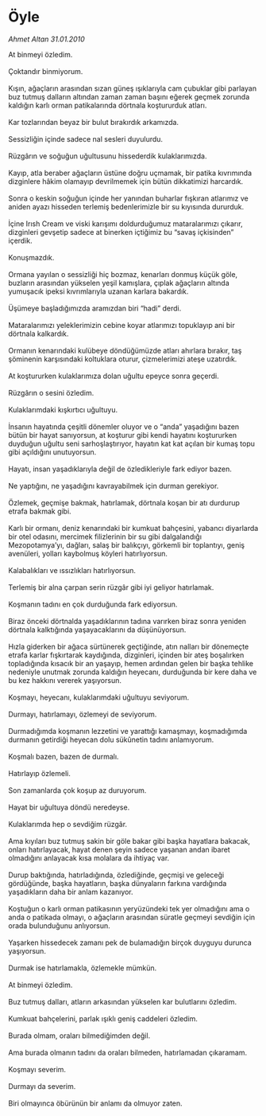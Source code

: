 # Öyle

*Ahmet Altan 31.01.2010*

<div class="taraf_structure_2col_1zq">
<div class="margen_n">



 <p>At binmeyi özledim. <br/><br/>Çoktandır binmiyorum. <br/><br/>Kışın, ağaçların arasından sızan güneş ışıklarıyla cam çubuklar gibi parlayan buz tutmuş dalların altından zaman zaman başını eğerek geçmek zorunda kaldığın karlı orman patikalarında dörtnala koştururduk atları. <br/><br/>Kar tozlarından beyaz bir bulut bırakırdık arkamızda. <br/><br/>Sessizliğin içinde sadece nal sesleri duyulurdu. <br/><br/>Rüzgârın ve soğuğun uğultusunu hissederdik kulaklarımızda. <br/><br/>Kayıp, atla beraber ağaçların üstüne doğru uçmamak, bir patika kıvrımında dizginlere hâkim olamayıp devrilmemek için bütün dikkatimizi harcardık. <br/><br/>Sonra o keskin soğuğun içinde her yanından buharlar fışkıran atlarımız ve aniden ayazı hisseden terlemiş bedenlerimizle bir su kıyısında dururduk. <br/><br/>İçine Irısh Cream ve viski karışımı doldurduğumuz mataralarımızı çıkarır, dizginleri gevşetip sadece at binerken içtiğimiz bu “savaş içkisinden” içerdik. <br/><br/>Konuşmazdık. <br/><br/>Ormana yayılan o sessizliği hiç bozmaz, kenarları donmuş küçük göle, buzların arasından yükselen yeşil kamışlara, çıplak ağaçların altında yumuşacık ipeksi kıvrımlarıyla uzanan karlara bakardık. <br/><br/>Üşümeye başladığımızda aramızdan biri “hadi” derdi. <br/><br/>Mataralarımızı yeleklerimizin cebine koyar atlarımızı topuklayıp ani bir dörtnala kalkardık. <br/><br/>Ormanın kenarındaki kulübeye döndüğümüzde atları ahırlara bırakır, taş şöminenin karşısındaki koltuklara oturur, çizmelerimizi ateşe uzatırdık. <br/><br/>At koştururken kulaklarımıza dolan uğultu epeyce sonra geçerdi. <br/><br/>Rüzgârın o sesini özledim. <br/><br/>Kulaklarımdaki kışkırtıcı uğultuyu. <br/><br/>İnsanın hayatında çeşitli dönemler oluyor ve o “anda” yaşadığını bazen bütün bir hayat sanıyorsun, at koşturur gibi kendi hayatını koştururken duyduğun uğultu seni sarhoşlaştırıyor, hayatın kat kat açılan bir kumaş topu gibi açıldığını unutuyorsun. <br/><br/>Hayatı, insan yaşadıklarıyla değil de özledikleriyle fark ediyor bazen. <br/><br/>Ne yaptığını, ne yaşadığını kavrayabilmek için durman gerekiyor. <br/><br/>Özlemek, geçmişe bakmak, hatırlamak, dörtnala koşan bir atı durdurup etrafa bakmak gibi. <br/><br/>Karlı bir ormanı, deniz kenarındaki bir kumkuat bahçesini, yabancı diyarlarda bir otel odasını, mercimek filizlerinin bir su gibi dalgalandığı Mezopotamya’yı, dağları, salaş bir balıkçıyı, görkemli bir toplantıyı, geniş avenüleri, yolları kaybolmuş köyleri hatırlıyorsun. <br/><br/>Kalabalıkları ve ıssızlıkları hatırlıyorsun. <br/><br/>Terlemiş bir alna çarpan serin rüzgâr gibi iyi geliyor hatırlamak. <br/><br/>Koşmanın tadını en çok durduğunda fark ediyorsun. <br/><br/>Biraz önceki dörtnalda yaşadıklarının tadına varırken biraz sonra yeniden dörtnala kalktığında yaşayacaklarını da düşünüyorsun. <br/><br/>Hızla giderken bir ağaca sürtünerek geçtiğinde, atın nalları bir dönemeçte etrafa karlar fışkırtarak kaydığında, dizginleri, içinden bir ateş boşalırken topladığında kısacık bir an yaşayıp, hemen ardından gelen bir başka tehlike nedeniyle unutmak zorunda kaldığın heyecanı, durduğunda bir kere daha ve bu kez hakkını vererek yaşıyorsun. <br/><br/>Koşmayı, heyecanı, kulaklarımdaki uğultuyu seviyorum. <br/><br/>Durmayı, hatırlamayı, özlemeyi de seviyorum. <br/><br/>Durmadığımda koşmanın lezzetini ve yarattığı kamaşmayı, koşmadığımda durmanın getirdiği heyecan dolu sükûnetin tadını anlamıyorum. <br/><br/>Koşmalı bazen, bazen de durmalı. <br/><br/>Hatırlayıp özlemeli. <br/><br/>Son zamanlarda çok koşup az duruyorum. <br/><br/>Hayat bir uğultuya döndü neredeyse. <br/><br/>Kulaklarımda hep o sevdiğim rüzgâr. <br/><br/>Ama kıyıları buz tutmuş sakin bir göle bakar gibi başka hayatlara bakacak, onları hatırlayacak, hayat denen şeyin sadece yaşanan andan ibaret olmadığını anlayacak kısa molalara da ihtiyaç var. <br/><br/>Durup baktığında, hatırladığında, özlediğinde, geçmişi ve geleceği gördüğünde, başka hayatların, başka dünyaların farkına vardığında yaşadıkların daha bir anlam kazanıyor. <br/><br/>Koştuğun o karlı orman patikasının yeryüzündeki tek yer olmadığını ama o anda o patikada olmayı, o ağaçların arasından süratle geçmeyi sevdiğin için orada bulunduğunu anlıyorsun. <br/><br/>Yaşarken hissedecek zamanı pek de bulamadığın birçok duyguyu durunca yaşıyorsun. <br/><br/>Durmak ise hatırlamakla, özlemekle mümkün. <br/><br/>At binmeyi özledim. <br/><br/>Buz tutmuş dalları, atların arkasından yükselen kar bulutlarını özledim. <br/><br/>Kumkuat bahçelerini, parlak ışıklı geniş caddeleri özledim. <br/><br/>Burada olmam, oraları bilmediğimden değil. <br/><br/>Ama burada olmanın tadını da oraları bilmeden, hatırlamadan çıkaramam. <br/><br/>Koşmayı severim. <br/><br/>Durmayı da severim. <br/><br/>Biri olmayınca öbürünün bir anlamı da olmuyor zaten.</p>
<br/>
<br/>
<br/>



<br/>


<div id="taraf_not">
</div>

</div>


</div>
